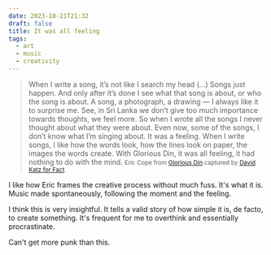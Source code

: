 ```yaml
---
date: 2023-10-21T21:32
draft: false
title: It was all feeling
tags:
  - art
  - music
  - creativity
---
```


>When I write a song, it’s not like I search my head (…) Songs just happen. And only after it’s done I see what that song is about, or who the song is about. A song, a photograph, a drawing — I always like it to surprise me. See, in Sri Lanka we don’t give too much importance towards thoughts, we feel more. So when I wrote all the songs I never thought about what they were about. Even now, some of the songs, I don’t know what I’m singing about. It was a feeling. When I write songs, I like how the words look, how the lines look on paper, the images the words create. With Glorious Din, it was all feeling, it had nothing to do with the mind.
<small>Eric Cope from [Glorious Din](glorious_din.md) captured by [David Katz for Fact](https://www.factmag.com/2016/06/08/glorious-din-eric-cope/)</small>

I like how Eric frames the creative process without much fuss. It's what it is. Music made spontaneously, following the moment and the feeling.

I think this is very insightful. It tells a valid story of how simple it is, de facto, to create something. It's frequent for me to overthink and essentially procrastinate.

Can't get more punk than this.